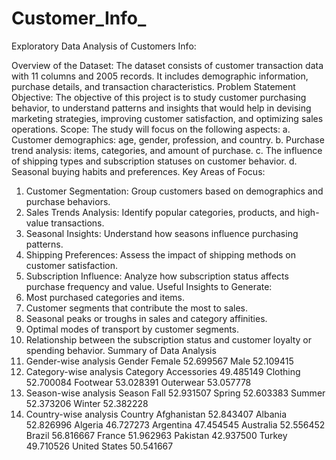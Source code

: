 # Customer_Info_
Exploratory Data Analysis of Customers Info: 

Overview of the Dataset: 
The dataset consists of customer transaction data with 11 columns and 2005 records. It includes demographic information, purchase details, and transaction characteristics.
Problem Statement
Objective:
The objective of this project is to study customer purchasing behavior, to understand patterns and insights that would help in devising marketing strategies, improving customer satisfaction, and optimizing sales operations.
Scope:
The study will focus on the following aspects:
a.	Customer demographics: age, gender, profession, and country.
b.	Purchase trend analysis: items, categories, and amount of purchase.
c.	The influence of shipping types and subscription statuses on customer behavior.
d.	Seasonal buying habits and preferences.
Key Areas of Focus:
1.	Customer Segmentation: Group customers based on demographics and purchase behaviors.
2.	Sales Trends Analysis: Identify popular categories, products, and high-value transactions.
3.	Seasonal Insights: Understand how seasons influence purchasing patterns.
4.	Shipping Preferences: Assess the impact of shipping methods on customer satisfaction.
5.	Subscription Influence: Analyze how subscription status affects purchase frequency and value.
Useful Insights to Generate:
1.	Most purchased categories and items.
2.	Customer segments that contribute the most to sales.
3.	Seasonal peaks or troughs in sales and category affinities.
4.	Optimal modes of transport by customer segments.
5.	Relationship between the subscription status and customer loyalty or spending behavior.
Summary of Data Analysis 
1.	Gender-wise analysis
Gender
Female    52.699567
Male      52.109415
2.	Category-wise analysis
Category
Accessories    49.485149
Clothing       52.700084
Footwear       53.028391
Outerwear      53.057778
3.	Season-wise analysis
Season
Fall      52.931507
Spring    52.603383
Summer    52.373206
Winter    52.382228
4.	Country-wise analysis
Country
Afghanistan      52.843407
Albania          52.826996
Algeria          46.727273
Argentina        47.454545
Australia        52.556452
Brazil           56.816667
France           51.962963
Pakistan         42.937500
Turkey           49.710526
United States    50.541667

